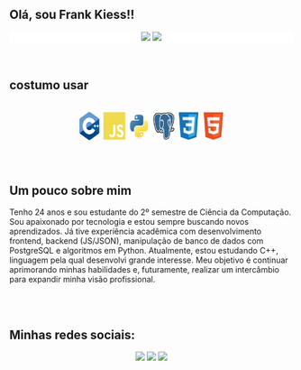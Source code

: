 ## Olá, sou Frank Kiess!!
<div align="center" dir="auto" style="background-color: white;">
  <a href="https://github.com/TheKiess"></a>
  <img height="150em" src="https://github-readme-stats-git-masterrstaa-rickstaa.vercel.app/api?username=TheKiess&&show_icons=true&theme=dark" style="max-width: 100%;"/>
  <img height="150em" src="https://github-readme-stats-git-masterrstaa-rickstaa.vercel.app/api/top-langs/?username=TheKiess&layout=compact&theme=dark" style="max-width: 100%;"/>
</div>
<br><br>

## costumo usar
<div style="display: inline_block" align="center"><br>
  <img align="center" height="50em"  alt="cplusplus" height="30" width="40" src="https://raw.githubusercontent.com/devicons/devicon/master/icons/cplusplus/cplusplus-original.svg">
  <img align="center" height="50em"  alt="Js" height="30" width="40" src="https://raw.githubusercontent.com/devicons/devicon/master/icons/javascript/javascript-plain.svg">
  <img align="center" height="50em"  alt="Python" height="30" width="40" src="https://raw.githubusercontent.com/devicons/devicon/master/icons/python/python-original.svg">
  <img align="center" height="50em"  alt="PGAdmin0" height="30" width="40" src="https://raw.githubusercontent.com/devicons/devicon/master/icons/postgresql/postgresql-original.svg">
  <img align="center" height="50em"  alt="CSS" height="30" width="40" src="https://raw.githubusercontent.com/devicons/devicon/master/icons/css3/css3-original.svg">
  <img align="center" height="50em"  alt="HTML" height="30" width="40" src="https://raw.githubusercontent.com/devicons/devicon/master/icons/html5/html5-original.svg">
</div>

 <br><br>

  ## Um pouco sobre mim
<div>
  <p>Tenho 24 anos e sou estudante do 2º semestre de Ciência da Computação. Sou apaixonado por tecnologia e estou sempre buscando novos aprendizados. Já tive experiência acadêmica com desenvolvimento frontend,
 backend (JS/JSON), manipulação de banco de dados com PostgreSQL e algoritmos em Python. Atualmente, estou estudando C++, linguagem pela qual desenvolvi grande interesse. Meu objetivo é continuar aprimorando minhas habilidades e,
 futuramente, realizar um intercâmbio para expandir minha visão profissional.</p>
</div>
<br><br>

## Minhas redes sociais:
<div align="center">
  <a href="https://www.instagram.com/thekiesss" target="_blank"><img src="https://img.shields.io/badge/-Instagram-%23E4405F?style=for-the-badge&logo=instagram&logoColor=white" target="_blank"></a>
  <a href = "mailto:frank_kiess.junior@hotmail.com"><img src="https://img.shields.io/badge/-Gmail-%23333?style=for-the-badge&logo=gmail&logoColor=white" target="_blank"></a>
  <a href="https://www.linkedin.com/in/frank-kiess-94071912a/" target="_blank"><img src="https://img.shields.io/badge/-LinkedIn-%230077B5?style=for-the-badge&logo=linkedin&logoColor=white" target="_blank"></a> 
</div>
